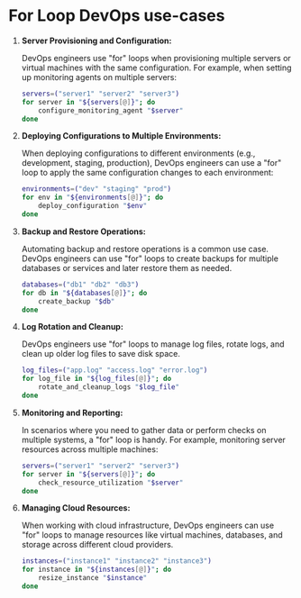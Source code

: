 # For Loop DevOps use-cases

1. **Server Provisioning and Configuration:**

   DevOps engineers use "for" loops when provisioning multiple servers or virtual machines with the same configuration. For example, when setting up monitoring agents on multiple servers:

   ```bash
   servers=("server1" "server2" "server3")
   for server in "${servers[@]}"; do
       configure_monitoring_agent "$server"
   done
   ```

2. **Deploying Configurations to Multiple Environments:**

   When deploying configurations to different environments (e.g., development, staging, production), DevOps engineers can use a "for" loop to apply the same configuration changes to each environment:

   ```bash
   environments=("dev" "staging" "prod")
   for env in "${environments[@]}"; do
       deploy_configuration "$env"
   done
   ```

3. **Backup and Restore Operations:**

   Automating backup and restore operations is a common use case. DevOps engineers can use "for" loops to create backups for multiple databases or services and later restore them as needed.

   ```bash
   databases=("db1" "db2" "db3")
   for db in "${databases[@]}"; do
       create_backup "$db"
   done
   ```

4. **Log Rotation and Cleanup:**

   DevOps engineers use "for" loops to manage log files, rotate logs, and clean up older log files to save disk space.

   ```bash
   log_files=("app.log" "access.log" "error.log")
   for log_file in "${log_files[@]}"; do
       rotate_and_cleanup_logs "$log_file"
   done
   ```

5. **Monitoring and Reporting:**

   In scenarios where you need to gather data or perform checks on multiple systems, a "for" loop is handy. For example, monitoring server resources across multiple machines:

   ```bash
   servers=("server1" "server2" "server3")
   for server in "${servers[@]}"; do
       check_resource_utilization "$server"
   done
   ```

6. **Managing Cloud Resources:**

   When working with cloud infrastructure, DevOps engineers can use "for" loops to manage resources like virtual machines, databases, and storage across different cloud providers.

   ```bash
   instances=("instance1" "instance2" "instance3")
   for instance in "${instances[@]}"; do
       resize_instance "$instance"
   done
   ```